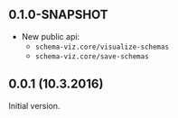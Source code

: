 ## 0.1.0-SNAPSHOT

- New public api:
  - `schema-viz.core/visualize-schemas`
  - `schema-viz.core/save-schemas`

## 0.0.1 (10.3.2016)

Initial version.
